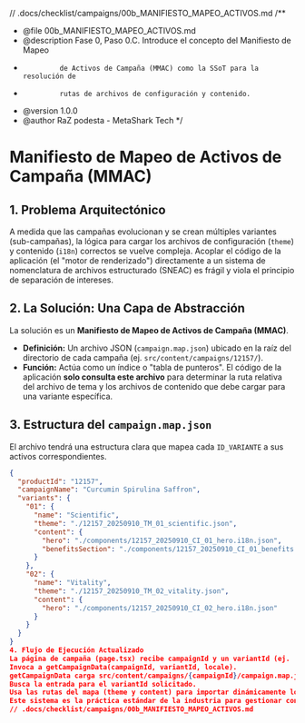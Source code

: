 // .docs/checklist/campaigns/00b_MANIFIESTO_MAPEO_ACTIVOS.md
/**
 * @file 00b_MANIFIESTO_MAPEO_ACTIVOS.md
 * @description Fase 0, Paso 0.C. Introduce el concepto del Manifiesto de Mapeo
 *              de Activos de Campaña (MMAC) como la SSoT para la resolución de
 *              rutas de archivos de configuración y contenido.
 * @version 1.0.0
 * @author RaZ podesta - MetaShark Tech
 */

# Manifiesto de Mapeo de Activos de Campaña (MMAC)

## 1. Problema Arquitectónico

A medida que las campañas evolucionan y se crean múltiples variantes (sub-campañas), la lógica para cargar los archivos de configuración (`theme`) y contenido (`i18n`) correctos se vuelve compleja. Acoplar el código de la aplicación (el "motor de renderizado") directamente a un sistema de nomenclatura de archivos estructurado (SNEAC) es frágil y viola el principio de separación de intereses.

## 2. La Solución: Una Capa de Abstracción

La solución es un **Manifiesto de Mapeo de Activos de Campaña (MMAC)**.

*   **Definición:** Un archivo JSON (`campaign.map.json`) ubicado en la raíz del directorio de cada campaña (ej. `src/content/campaigns/12157/`).
*   **Función:** Actúa como un índice o "tabla de punteros". El código de la aplicación **solo consulta este archivo** para determinar la ruta relativa del archivo de tema y los archivos de contenido que debe cargar para una variante específica.

## 3. Estructura del `campaign.map.json`

El archivo tendrá una estructura clara que mapea cada `ID_VARIANTE` a sus activos correspondientes.

```json
{
  "productId": "12157",
  "campaignName": "Curcumin Spirulina Saffron",
  "variants": {
    "01": {
      "name": "Scientific",
      "theme": "./12157_20250910_TM_01_scientific.json",
      "content": {
        "hero": "./components/12157_20250910_CI_01_hero.i18n.json",
        "benefitsSection": "./components/12157_20250910_CI_01_benefits.i18n.json"
      }
    },
    "02": {
      "name": "Vitality",
      "theme": "./12157_20250910_TM_02_vitality.json",
      "content": {
        "hero": "./components/12157_20250910_CI_02_hero.i18n.json"
      }
    }
  }
}
4. Flujo de Ejecución Actualizado
La página de campaña (page.tsx) recibe campaignId y un variantId (ej. '02') de la URL.
Invoca a getCampaignData(campaignId, variantId, locale).
getCampaignData carga src/content/campaigns/{campaignId}/campaign.map.json.
Busca la entrada para el variantId solicitado.
Usa las rutas del mapa (theme y content) para importar dinámicamente los archivos correctos.
Este sistema es la práctica estándar de la industria para gestionar configuraciones complejas de forma desacoplada y escalable.
// .docs/checklist/campaigns/00b_MANIFIESTO_MAPEO_ACTIVOS.md